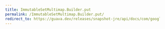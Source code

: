 ```yaml
---
title: ImmutableSetMultimap.Builder.put
permalink: /ImmutableSetMultimap.Builder.put/
redirect_to: https://guava.dev/releases/snapshot-jre/api/docs/com/google/common/collect/ImmutableSetMultimap.Builder.html#put-K-V-
---
```


